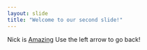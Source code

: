 ```yaml
---
layout: slide
title: "Welcome to our second slide!"
---
```

Nick is [Amazing](http://www.google.com)
Use the left arrow to go back!
